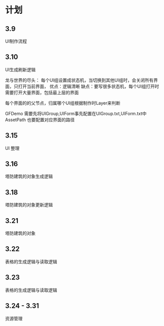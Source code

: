 # 计划

## 3.9

UI制作流程

## 3.10

UI生成刷新逻辑

龙与世界的尽头：
每个UI组设置成状态机，当切换到其他UI组时，会关闭所有界面，只打开当前界面，
优点：逻辑清晰
缺点：要写很多状态机，每个UI组打开时需要打开大量界面，包括最上层的界面

每个界面的的父节点，归属哪个UI组根据制作时Layer来判断

GFDemo
需要先将UIGroup,UIForm事先配置在UIGroup.txt,UIForm.txt中
AssetPath 也要配置对应界面的路径

## 3.15

UI 整理

## 3.16

塔防建筑的对象生成逻辑

## 3.18
塔防建筑的对象更新逻辑

## 3.21
塔防建筑的对象

## 3.22
表格的生成逻辑与读取逻辑

## 3.23
表格的生成逻辑与读取逻辑

## 3.24 - 3.31
资源管理















